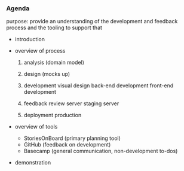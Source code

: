 ### Agenda

purpose: provide an understanding of the development and feedback process and the tooling to support that

- introduction
- overview of process

  1. analysis (domain model)
  2. design (mocks up)
  3. development
       visual design
       back-end development
       front-end development
  4. feedback
       review server
       staging server

  5. deployment
      production

- overview of tools
  - StoriesOnBoard (primary planning tool)
  - GitHub (feedback on development)
  - Basecamp (general communication, non-development to-dos)

- demonstration

